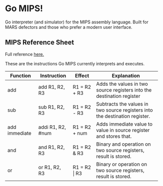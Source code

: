 # Go MIPS!

Go interpreter (and simulator) for the MIPS assembly language. Built for MARS defectors and those who prefer a modern user interface.

## MIPS Reference Sheet

Full reference [here.](https://uweb.engr.arizona.edu/~ece369/Resources/spim/MIPSReference.pdf)

These are the instructions Go MIPS currently interprets and executes.

| Function | Instruction | Effect | Explanation |
| -------- | ----------- | ------ | ----------- |
| add | add R1, R2, R3 | R1 = R2 + R3 | Adds the values in two source registers into the destination register |
| sub | sub R1, R2, R3 | R1 = R2 - R3 | Subtracts the values in two source registers into the destination register. |
| add immediate | addi R1, R2, #num | R1 = R2 + num | Adds immediate value to value in source register and stores that. |
| and | and R1, R2, R3 | R1 = R2 & R3 | Binary and operation on two source registers, result is stored. |
| or | or R1, R2, R3 | R1 = R2 \| R3 | Binary or operation on two source registers, result is stored. |
